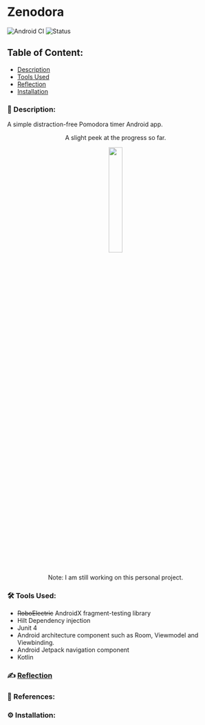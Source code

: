 # Zenodora
![Android CI](https://github.com/Kalaiz/zenodora/workflows/Android%20CI/badge.svg?branch=main)
![Status](https://img.shields.io/badge/status-work--in--progress-red)

## Table of Content:
- [Description](#-description)
- [Tools Used](#%EF%B8%8F-tools-used)
- [Reflection](#%EF%B8%8F-reflection)
- [Installation](#%EF%B8%8F-installation)

### 📜 Description:
A simple distraction-free Pomodora timer Android app. 

<p align="center">
A slight peek at the progress so far.</p>
<p align="center">
<img src="resources/demo.gif" width="25%" height="25%" /> 

</p>
<p align="center">
Note: I am still working on this personal project.
 </p>

 
### 🛠️ Tools Used:
  - ~~RoboElectric~~ AndroidX fragment-testing library 
  - Hilt Dependency injection
  - Junit 4
  - Android architecture component such as Room, Viewmodel and  Viewbinding.
  - Android Jetpack navigation component
  - Kotlin


### ✍️ [Reflection](/resources/reflection.md)



### 🔖 References:


### ⚙️ Installation:



